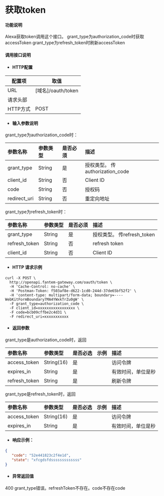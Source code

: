 # 获取token

#### 功能说明

Alexa获取token调用这个接口。
grant_type为authorization_code时获取accessToken
grant_type为refresh_token时刷新accessToken

#### 调用接口说明

* #### HTTP配置

| 配置项 | 取值 |
| --- | --- |
| URL | \[域名\]/oauth/token|
| 请求头部 | |
| HTTP方式 | POST |

* #### 输入参数说明

grant_type为authorization_code时：

| 参数名称 | 参数类型 | 是否必须 | 描述 |
| :--- | :--- | :--- | :--- |
| grant_type| String | 是 | 授权类型。 传authorization_code|
| client_id| String | 否 | Client ID|
| code| String | 否 | 授权码 |
| redirect_uri| String | 否 |重定向地址|

grant_type为refresh_token时：

| 参数名称 | 参数类型 | 是否必须 | 描述 |
| :--- | :--- | :--- | :--- |
| grant_type |String | 是 | 授权类型。 传refresh_token|
| refresh_token| String | 否 |refresh token|
| client_id| String | 否 | Client ID|



* #### HTTP 请求示例


```
curl -X POST \
  http://openapi.fantem-gateway.com/oauth/token \
  -H 'Cache-Control: no-cache' \
  -H 'Postman-Token: f503af8e-d622-1cd0-244d-37de65bf52f2' \
  -H 'content-type: multipart/form-data; boundary=----WebKitFormBoundary7MA4YWxkTrZu0gW' \
  -F grant_type=authorization_code \
  -F client_id=xxxxxxxxxxxxxxxxx \
  -F code=bcb09cffbe2c4d31 \
  -F redirect_uri=xxxxxxxxxxx
```



* #### 返回参数
grant_type是authorization_code时，返回

| 参数名称 | 参数类型 | 是否必选 | 示例 | 描述 |
| :--- | :--- | :--- | :--- | :--- |
| access_token| String\(16\) | 是 | | 访问令牌 |
| expires_in| String | 是 |  | 有效时间，单位是秒 |
| refresh_token| String | 是 |  | 刷新令牌 |

grant_type是refresh_token时，返回

| 参数名称 | 参数类型 | 是否必选 | 示例 | 描述 |
| :--- | :--- | :--- | :--- | :--- |
| access_token| String\(16\) | 是 | | 访问令牌 |
| expires_in| String | 是 |  | 有效时间，单位是秒 |




* #### 响应示例：

 ```json
 {
    "code": "52e441823c2f4e1d",
    "state": "xfcgdsfdsssssssssssss"
}
 ```

* #### 异常返回值
400 grant_type错误。refreshToken不存在。code不存在code
  



